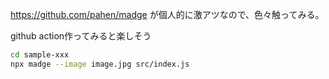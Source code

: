 https://github.com/pahen/madge
が個人的に激アツなので、色々触ってみる。

github action作ってみると楽しそう

```bash
cd sample-xxx
npx madge --image image.jpg src/index.js
```